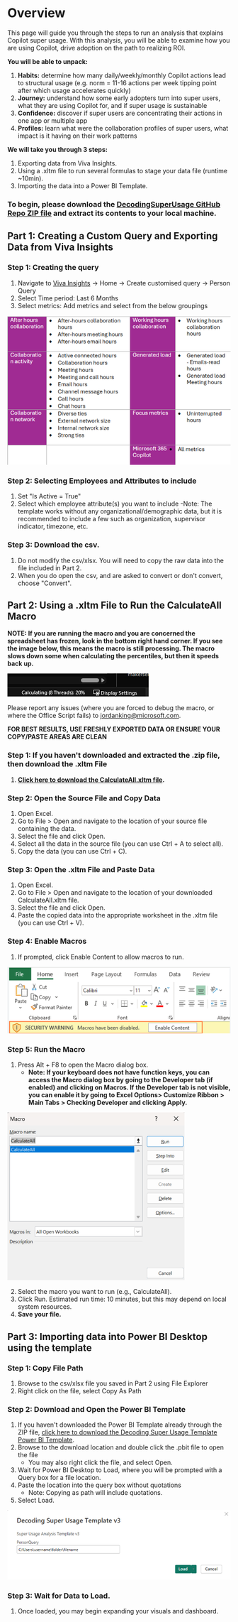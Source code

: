 # Overview

This page will guide you through the steps to run an analysis that explains Copilot super usage. With this analysis, you will be able to examine how you are using Copilot, drive adoption on the path to realizing ROI. 

**You will be able to unpack:**
1. **Habits:** determine how many daily/weekly/monthly Copilot actions lead to structural usage (e.g. norm = 11-16 actions per week tipping point after which usage accelerates quickly)
2. **Journey:** understand how some early adopters turn into super users, what they are using Copilot for, and if super usage is sustainable
3. **Confidence:** discover if super users are concentrating their actions in one app or multiple app
4. **Profiles:** learn what were the collaboration profiles of super users, what impact is it having on their work patterns
 
**We will take you through 3 steps:** 
1. Exporting data from Viva Insights.
2. Using a .xltm file to run several formulas to stage your data file (runtime ~10min).
3. Importing the data into a Power BI Template. 

### **To begin, please download the [DecodingSuperUsage GitHub Repo ZIP file](https://github.com/microsoft/DecodingSuperUsage/archive/refs/heads/DecodingSuperUsage.zip) and extract its contents to your local machine.**

## <h2>Part 1: Creating a Custom Query and Exporting Data from Viva Insights</h2>

### **Step 1: Creating the query**
1. Navigate to [Viva Insights](https://analysis.insights.viva.office.com/) -> Home -> Create customised query -> Person Query
2. Select Time period: Last 6 Months
3. Select metrics: Add metrics and select from the below groupings
<img src="https://github.com/microsoft/DecodingSuperUsage/blob/DecodingSuperUsage/images/groupings.png" alt="groupings">

### **Step 2: Selecting Employees and Attributes to include**
1. Set "Is Active = True"
2. Select which employee attribute(s) you want to include
   -Note: The template works without any organizational/demographic data, but it is recommended to include a few such as organization, supervisor indicator, timezone, etc. 

### **Step 3: Download the csv.**
1. Do not modify the csv/xlsx. You will need to copy the raw data into the file included in Part 2.
2. When you do open the csv, and are asked to convert or don't convert, choose "Convert".


## <h2>Part 2: Using a .xltm File to Run the CalculateAll Macro</h2>

**NOTE: If you are running the macro and you are concerned the spreadsheet has frozen, look in the bottom right hand corner. If you see the image below, this means the macro is still processing. The macro slows down some when calculating the percentiles, but then it speeds back up.**

<img src="https://github.com/microsoft/DecodingSuperUsage/blob/DecodingSuperUsage/images/calculating.png" alt="Calculating">

Please report any issues (where you are forced to debug the macro, or where the Office Script fails) to jordanking@microsoft.com.

**FOR BEST RESULTS, USE FRESHLY EXPORTED DATA OR ENSURE YOUR COPY/PASTE AREAS ARE CLEAN**

### **Step 1: If you haven't downloaded and extracted the .zip file, then download the .xltm File**
1. **[Click here to download the CalculateAll.xltm file](https://github.com/microsoft/DecodingSuperUsage/raw/DecodingSuperUsage/CalculateAll.xltm).**

### **Step 2: Open the Source File and Copy Data**
1. Open Excel.
2. Go to File > Open and navigate to the location of your source file containing the data.
3. Select the file and click Open.
4. Select all the data in the source file (you can use Ctrl + A to select all).
5. Copy the data (you can use Ctrl + C).

### **Step 3: Open the .xltm File and Paste Data**
1. Open Excel.
2. Go to File > Open and navigate to the location of your downloaded CalculateAll.xltm file.
3. Select the file and click Open.
4. Paste the copied data into the appropriate worksheet in the .xltm file (you can use Ctrl + V).

### **Step 4: Enable Macros**
1. If prompted, click Enable Content to allow macros to run.

<img src="https://github.com/microsoft/DecodingSuperUsage/blob/DecodingSuperUsage/images/enablemacro.png" alt="Enable Macros">

### **Step 5: Run the Macro**
1. Press Alt + F8 to open the Macro dialog box.
    - **Note: If your keyboard does not have function keys, you can access the Macro dialog box by going to the Developer tab (if enabled) and clicking on Macros. If the Developer tab is not visible, you can enable it by going to Excel Options> Customize Ribbon > Main Tabs > Checking Developer and clicking Apply.**

<img src="https://github.com/microsoft/DecodingSuperUsage/blob/DecodingSuperUsage/images/macrobox.png" alt="Macro Dialog Box">

2. Select the macro you want to run (e.g., CalculateAll).
3. Click Run. Estimated run time: 10 minutes, but this may depend on local system resources.
4. **Save your file.**

## <h2> Part 3: Importing data into Power BI Desktop using the template</h2>

### **Step 1: Copy File Path**
1. Browse to the csv/xlsx file you saved in Part 2 using File Explorer
2. Right click on the file, select Copy As Path

### **Step 2: Download and Open the Power BI Template**
1. If you haven't downloaded the Power BI Template already through the ZIP file, [click here to download the Decoding Super Usage Template Power BI Template](https://github.com/microsoft/DecodingSuperUsage/raw/DecodingSuperUsage/Decoding%20Super%20Usage%20v6.pbit).
2. Browse to the download location and double click the .pbit file to open the file
    - You may also right click the file, and select Open.
4. Wait for Power BI Desktop to Load, where you will be prompted with a Query box for a file location.
5. Paste the location into the query box without quotations
    - Note: Copying as path will include quotations. 
5. Select Load.
<img src="https://github.com/microsoft/DecodingSuperUsage/blob/DecodingSuperUsage/images/filepath.png" alt="File Path">

### **Step 3: Wait for Data to Load.**
1. Once loaded, you may begin expanding your visuals and dashboard.
